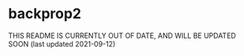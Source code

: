 
# backprop2

THIS README IS CURRENTLY OUT OF DATE, AND WILL BE UPDATED SOON (last updated 2021-09-12)
